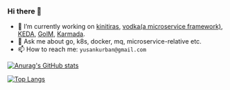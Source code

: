 ### Hi there 👋

<!--
**yusank/yusank** is a ✨ _special_ ✨ repository because its `README.md` (this file) appears on your GitHub profile.

Here are some ideas to get you started:
-->

- 🔭 I’m currently working on [kinitiras](https://github.com/k-cloud-labs/kinitiras), [vodka(a microservice framework)](https://github.com/silverswords/vodka), [KEDA](https://github.com/kedacore/keda), [GoIM](https://github.com/go-goim), [Karmada](https://github.com/karmada-io/karmada).
- 💬 Ask me about go, k8s, docker, mq, microservice-relative etc.
- 📫 How to reach me: `yusankurban@gmail.com`

[![Anurag's GitHub stats](https://github-readme-stats.vercel.app/api?username=yusank&theme=dracula)](https://github.com/anuraghazra/github-readme-stats)

[![Top Langs](https://github-readme-stats.vercel.app/api/top-langs/?username=yusank&layout=compact&theme=dracula)](https://github.com/anuraghazra/github-readme-stats)
